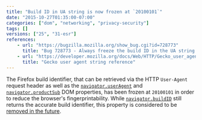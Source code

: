 ```yaml
---
title: "Build ID in UA string is now frozen at `20100101`"
date: "2015-10-27T01:35:00-07:00"
categories: ["dom", "networking", "privacy-security"]
tags: []
versions: ["25", "31-esr"]
references:
    - url: "https://bugzilla.mozilla.org/show_bug.cgi?id=728773"
      title: "Bug 728773 - Always freeze the build ID in the UA string at 20100101"
    - url: "https://developer.mozilla.org/docs/Web/HTTP/Gecko_user_agent_string_reference"
      title: "Gecko user agent string reference"
---
```

The Firefox build identifier, that can be retrieved via the HTTP `User-Agent` request header as well as the [`navigator.userAgent`](https://developer.mozilla.org/docs/Web/API/NavigatorID/userAgent) and [`navigator.productSub`](https://developer.mozilla.org/docs/Web/API/Navigator/productSub) DOM properties, has been frozen at `20100101` in order to reduce the browser's fingerprintability. While [`navigator.buildID`](https://developer.mozilla.org/docs/Web/API/Navigator/buildID) still returns the accurate build identifier, this property is considered to be [removed in the future](https://www.fxsitecompat.dev/en-CA/docs/2015/navigator-buildid-will-be-removed/).
